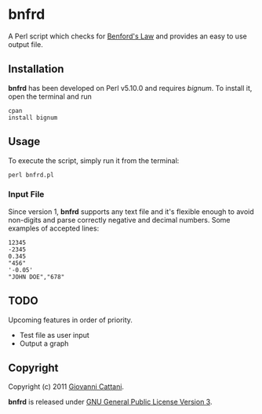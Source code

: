 # bnfrd

A Perl script which checks for [Benford's Law](https://secure.wikimedia.org/wikipedia/en/wiki/Benford%27s_law) and provides an easy to use output file.

## Installation

**bnfrd** has been developed on Perl v5.10.0 and requires _bignum_. To install it, open the terminal and run

	cpan
	install bignum


## Usage

To execute the script, simply run it from the terminal:

	perl bnfrd.pl

### Input File

Since version 1, **bnfrd** supports any text file and it's flexible enough to avoid non-digits and parse correctly negative and decimal numbers. Some examples of accepted lines:

	12345
	-2345
	0.345
	"456"
	'-0.05'
	"JOHN DOE","678"

## TODO

Upcoming features in order of priority.

* Test file as user input
* Output a graph

## Copyright

Copyright (c) 2011 [Giovanni Cattani](http://gcattani.co.vu).

**bnfrd** is released under [GNU General Public License Version 3](http://www.gnu.org/licenses/gpl-3.0.html).
